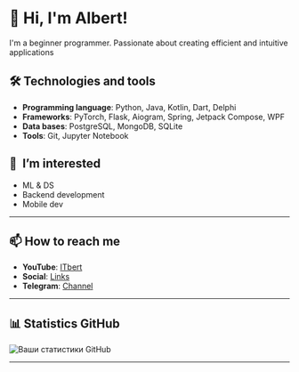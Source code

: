 # 👋 Hi, I'm Albert! 

I'm a beginner programmer. Passionate about creating efficient and intuitive applications

## 🛠️ Technologies and tools
- **Programming language**: Python, Java, Kotlin, Dart, Delphi
- **Frameworks**: PyTorch, Flask, Aiogram, Spring, Jetpack Compose, WPF
- **Data bases**: PostgreSQL, MongoDB, SQLite
- **Tools**: Git, Jupyter Notebook

## 🌱  I’m interested 
- ML & DS
- Backend development 
- Mobile dev

--- 

## 📫 How to reach me
- **YouTube**: [ITbert](https://www.youtube.com/@itbert) 
- **Social**: [Links](https://taplink.cc/itbert)
- **Telegram**: [Channel](https://t.me/itbert_live) 

--- 

## 📊 Statistics GitHub 
![Ваши статистики GitHub](https://github-readme-stats.vercel.app/api?username=itbert&show_icons=true&theme=radical) 

--- 
